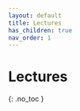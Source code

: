 ```yaml
---
layout: default
title: Lectures
has_children: true
nav_order: 1
---
```

# Lectures
{: .no_toc }

<!-- ## Table of contents
{: .no_toc .text-delta } -->

<!-- 1. TOC
{:toc} -->